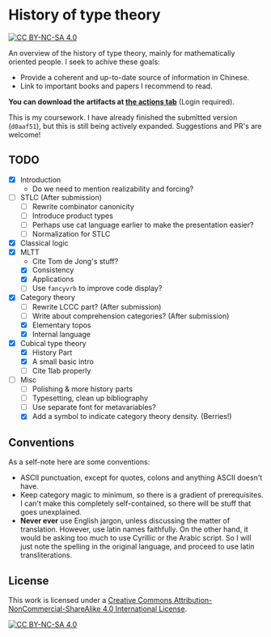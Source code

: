 # History of type theory

[![CC BY-NC-SA 4.0][cc-by-nc-sa-shield]][cc-by-nc-sa]

An overview of the history of type theory, mainly for mathematically oriented people. I seek to achive these goals:
- Provide a coherent and up-to-date source of information in Chinese.
- Link to important books and papers I recommend to read.

**You can download the artifacts at [the actions tab](https://github.com/Trebor-Huang/history/actions)** (Login required).

This is my coursework. I have already finished the submitted version (`d0aaf51`), but this is still being actively expanded. Suggestions and PR's are welcome!

## TODO

- [X] Introduction
  - Do we need to mention realizability and forcing?
- [ ] STLC (After submission)
  - [ ] Rewrite combinator canonicity
  - [ ] Introduce product types
  - [ ] Perhaps use cat language earlier to make the presentation easier?
  - [ ] Normalization for STLC
- [X] Classical logic
- [X] MLTT
  - Cite Tom de Jong's stuff?
  - [X] Consistency
  - [X] Applications
  - [ ] Use `fancyvrb` to improve code display?
- [X] Category theory
  - [ ] Rewrite LCCC part? (After submission)
  - [ ] Write about comprehension categories? (After submission)
  - [X] Elementary topos
  - [X] Internal language
- [X] Cubical type theory
  - [X] History Part
  - [X] A small basic intro
  - [ ] Cite 1lab properly
- [ ] Misc
  - [ ] Polishing & more history parts
  - [ ] Typesetting, clean up bibliography
  - [ ] Use separate font for metavariables?
  - [X] Add a symbol to indicate category theory density. (Berries!)

## Conventions

As a self-note here are some conventions:
- ASCII punctuation, except for quotes, colons and anything ASCII doesn't have.
- Keep category magic to minimum, so there is a gradient of prerequisites. I can't make this completely self-contained, so there will be stuff that goes unexplained.
- **Never ever** use English jargon, unless discussing the matter of translation. However, use latin names faithfully. On the other hand, it would be asking too much to use Cyrillic or the Arabic script. So I will just note the spelling in the original language, and proceed to use latin transliterations.

## License

This work is licensed under a
[Creative Commons Attribution-NonCommercial-ShareAlike 4.0 International License][cc-by-nc-sa].

[![CC BY-NC-SA 4.0][cc-by-nc-sa-image]][cc-by-nc-sa]

[cc-by-nc-sa]: http://creativecommons.org/licenses/by-nc-sa/4.0/
[cc-by-nc-sa-image]: https://licensebuttons.net/l/by-nc-sa/4.0/88x31.png
[cc-by-nc-sa-shield]: https://img.shields.io/badge/License-CC%20BY--NC--SA%204.0-lightgrey.svg
